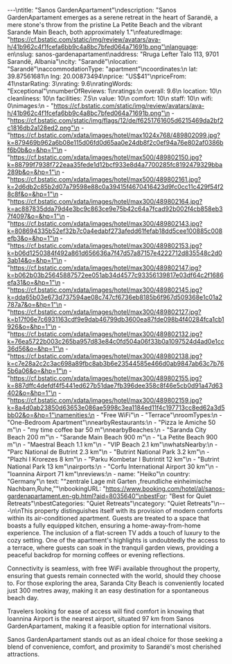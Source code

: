 ---\ntitle: "Sanos GardenApartament"\ndescription: "Sanos GardenApartament emerges as a serene retreat in the heart of Sarandë, a mere stone's throw from the pristine La Petite Beach and the vibrant Sarande Main Beach, both approximately 1."\nfeaturedImage: "https://cf.bstatic.com/static/img/review/avatars/ava-h/41b962c4f1fcefa6bb9c4a8bc7bfed064a71691b.png"\nlanguage: en\nslug: sanos-gardenapartament\naddress: "Rruga Lefter Talo 113, 9701 Sarandë, Albania"\ncity: "Sarandë"\nlocation: "Sarandë"\naccommodationType: "apartment"\ncoordinates:\n  lat: 39.87561681\n  lng: 20.00873494\nprice: "US$41"\npriceFrom: 41\nstarRating: 3\nrating: 9.6\nratingWords: "Exceptional"\nnumberOfReviews: 1\nratings:\n  overall: 9.6\n  location: 10\n  cleanliness: 10\n  facilities: 7.5\n  value: 10\n  comfort: 10\n  staff: 10\n  wifi: 0\nimages:\n  - "https://cf.bstatic.com/static/img/review/avatars/ava-h/41b962c4f1fcefa6bb9c4a8bc7bfed064a71691b.png"\n  - "https://cf.bstatic.com/static/img/flags/12/de/f6251761605d6215469da2bf2c1816db2a128ed2.png"\n  - "https://cf.bstatic.com/xdata/images/hotel/max1024x768/489802099.jpg?k=879469b962a6b08e115d06fd0d65aa0e24db8f2c0ef94a76e802af0386bf6b0b&o=&hp=1"\n  - "https://cf.bstatic.com/xdata/images/hotel/max500/489802150.jpg?k=88799f7938f722eaa35fede1d12bcf933e8d4a7700285fc8192479329bba289b&o=&hp=1"\n  - "https://cf.bstatic.com/xdata/images/hotel/max500/489802161.jpg?k=2d6db2c85b2d07a79598e88c0a39415f4670416423d9fc0cc11c429f54f28c8f&o=&hp=1"\n  - "https://cf.bstatic.com/xdata/images/hotel/max300/489802164.jpg?k=ac887835dda79d4e3bc9c863ce9e75b42c64a7fcad92b002f4cb858eb37f4097&o=&hp=1"\n  - "https://cf.bstatic.com/xdata/images/hotel/max300/489802143.jpg?k=808694335b52ef32b7c0a4edabf273afedd61fefab18dd5cee100885c008efb3&o=&hp=1"\n  - "https://cf.bstatic.com/xdata/images/hotel/max300/489802153.jpg?k=b06d1250384f492a861d656636a7f47d57a87157e4222712d835548c2d03ab14&o=&hp=1"\n  - "https://cf.bstatic.com/xdata/images/hotel/max300/489802147.jpg?k=b062b03b25645887572ee051ab34d4577c93356139817e03df64c2f1686efa31&o=&hp=1"\n  - "https://cf.bstatic.com/xdata/images/hotel/max300/489802145.jpg?k=dda65b03e673d737594ae08c747cf6736eb8185b6f967d509368e1c01a2787a7&o=&hp=1"\n  - "https://cf.bstatic.com/xdata/images/hotel/max300/489802127.jpg?k=b17f06e7c6931163cdf9e9dab46799db3600ea87fde098b4f40284fca1cb1926&o=&hp=1"\n  - "https://cf.bstatic.com/xdata/images/hotel/max300/489802132.jpg?k=76ea5722b003c265ba957d83e84c0fd504a06f33b0a1097524d4ad0e1cc36d56&o=&hp=1"\n  - "https://cf.bstatic.com/xdata/images/hotel/max300/489802138.jpg?k=c7e28a2c2c3ac698a89fbc8ab3b6e23544585e466d0ab9847ab63c7b765b6a06&o=&hp=1"\n  - "https://cf.bstatic.com/xdata/images/hotel/max300/489802155.jpg?k=887dffc4defdf4f5441ed627b51dae7fb396dee358c8f46e5cb0d91a47d63402&o=&hp=1"\n  - "https://cf.bstatic.com/xdata/images/hotel/max300/489802159.jpg?k=8a4d0ab23850d63653e086ae5998c3ea1184ed11f4c197713cc8ed62a3d5bb02&o=&hp=1"\namenities:\n  - "Free WiFi"\n  - "Terrace"\nroomTypes:\n  - "One-Bedroom Apartment"\nnearbyRestaurants:\n  - "Pizza le Amiche 50 m"\n  - "my time coffee bar 50 m"\nnearbyBeaches:\n  - "Saranda City Beach 200 m"\n  - "Sarande Main Beach 900 m"\n  - "La Petite Beach 900 m"\n  - "Maestral Beach 1.1 km"\n  - "VIP Beach 2.1 km"\nwhatsNearby:\n  - "Parc National de Butrint 2.3 km"\n  - "Butrint National Park 3.2 km"\n  - "Plazhi I Krorezes 8 km"\n  - "Parku Kombetar I Butrintit 12 km"\n  - "Butrint National Park 13 km"\nairports:\n  - "Corfu International Airport 30 km"\n  - "Ioannina Airport 71 km"\nreviews:\n  - name: "Heiko"\n    country: "Germany"\n    text: "“zentrale Lage mit Garten ,freundliche einheimische Nachbarn,Ruhe,”"\nbookingURL: "https://www.booking.com/hotel/al/sanos-gardenapartament.en-gb.html?aid=8035640"\nbestFor: "Best for Quiet Retreats"\nbestCategories: "Quiet Retreats"\ncategory: "Quiet Retreats"\n---\n\nThis property distinguishes itself with its provision of modern comforts within its air-conditioned apartment. Guests are treated to a space that boasts a fully equipped kitchen, ensuring a home-away-from-home experience. The inclusion of a flat-screen TV adds a touch of luxury to the cozy setting. One of the apartment's highlights is undoubtedly the access to a terrace, where guests can soak in the tranquil garden views, providing a peaceful backdrop for morning coffees or evening reflections.

Connectivity is seamless, with free WiFi available throughout the property, ensuring that guests remain connected with the world, should they choose to. For those exploring the area, Saranda City Beach is conveniently located just 300 metres away, making it an easy destination for a spontaneous beach day.

Travelers looking for ease of access will find comfort in knowing that Ioannina Airport is the nearest airport, situated 97 km from Sanos GardenApartament, making it a feasible option for international visitors.

Sanos GardenApartament stands out as an ideal choice for those seeking a blend of convenience, comfort, and proximity to Sarandë's most cherished attractions.